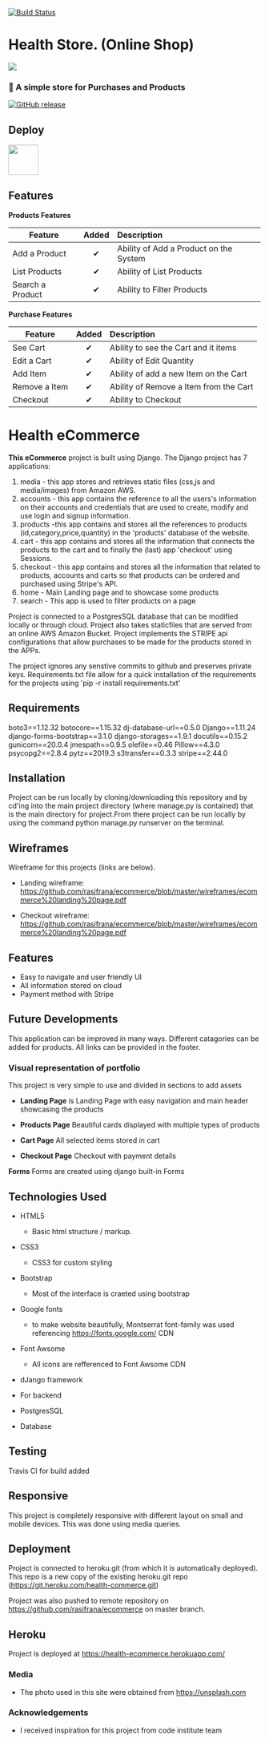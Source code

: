 [![Build Status](https://travis-ci.com/rasifrana/ecommerce.svg?branch=master)](https://travis-ci.com/rasifrana/ecommerce)

# Health Store. (Online Shop)






![](http://imgur.com/t3teAxi.png)
### :handbag: A simple store for Purchases and Products

 [![GitHub release](https://img.shields.io/github/release/ovflowd/ecommerce.svg)]() 

## Deploy

<a href="http://health-ecommerce.herokuapp.com/"><img src="https://dailysmarty-production.s3.amazonaws.com/uploads/post/img/509/feature_thumb_heroku-logo.jpg" width="60" height="60"></a> 


## Features

<b>Products Features</b>

| Feature  |  Added    | Description  |
|----------|:-------------:|:-------------|
| Add a Product | &#10004; | Ability of Add a Product on the System |
| List Products | &#10004; | Ability of List Products |
| Search a Product | &#10004; | Ability to Filter Products |

<b>Purchase Features</b>

| Feature  |  Added       | Description  |
|----------|:-------------:|:-------------|
| See Cart | &#10004; | Ability to see the Cart and it items |
| Edit a Cart | &#10004; | Ability of Edit Quantity |
| Add Item | &#10004; | Ability of add a new Item on the Cart |
| Remove a Item | &#10004; | Ability of Remove a Item from the Cart |
| Checkout | &#10004; | Ability to Checkout |

# Health eCommerce

**This eCommerce** project is built using Django. The Django project has 7 applications: 

1) media - this app stores and retrieves static files (css,js and media/images) from Amazon AWS. 
2) accounts - this app contains the reference to all the users's information on their accounts and credentials that are used to create, modify and use login and signup information. 
3) products -this app contains and stores all the references to products (id,category,price,quantity) in the 'products' database of the website. 
4) cart - this app contains and stores all the information that connects the products to the cart and to finally the (last) app 'checkout' using Sessions. 
5) checkout - this app contains and stores all the information that related to products, accounts and carts so that products can be ordered and purchased using Stripe's API.
6) home - Main Landing page and to showcase some products
7) search - This app is used to filter products on a page


Project is connected to a PostgresSQL database that can be modified locally or through cloud. Project also takes staticfiles that are served from an online AWS Amazon Bucket. Project implements the STRIPE api configurations that allow purchases to be made for the products stored in the APPs.

The project ignores any senstive commits to github and preserves private keys. Requirements.txt file allow for a quick installation of the requirements for the projects using 'pip -r install requirements.txt'

## Requirements

boto3==1.12.32
botocore==1.15.32
dj-database-url==0.5.0
Django==1.11.24
django-forms-bootstrap==3.1.0
django-storages==1.9.1
docutils==0.15.2
gunicorn==20.0.4
jmespath==0.9.5
olefile==0.46
Pillow==4.3.0
psycopg2==2.8.4
pytz==2019.3
s3transfer==0.3.3
stripe==2.44.0


## Installation

Project can be run locally by cloning/downloading this repository and by cd'ing into the main project directory (where manage.py is contained) that is the main directory for project.From there project can be run locally by using the command python manage.py runserver on the terminal.



## Wireframes

Wireframe for this projects (links are below).

- Landing wireframe: https://github.com/rasifrana/ecommerce/blob/master/wireframes/ecommerce%20landing%20page.pdf

- Checkout wireframe: https://github.com/rasifrana/ecommerce/blob/master/wireframes/ecommerce%20landing%20page.pdf


## Features

- Easy to navigate and user friendly UI 
- All information stored on cloud
- Payment method with Stripe

## Future Developments

 This application can be improved in many ways. Different catagories can be added for products. All links can be provided in the footer.

### Visual representation of portfolio

This project is very simple to use and divided in sections to add assets

- **Landing Page** is Landing Page with easy navigation and main header showcasing the products

- **Products Page** Beautiful cards displayed with multiple types of products

- **Cart Page** All selected items stored in cart

- **Checkout Page** Checkout with payment details



**Forms** Forms are created using django built-in Forms

## Technologies Used

- HTML5

  - Basic html structure / markup.

- CSS3

  - CSS3 for custom styling

- Bootstrap

  - Most of the interface is craeted using bootstrap 

- Google fonts
  - to make website beautifully, Montserrat font-family was used referencing https://fonts.google.com/ CDN

- Font Awsome
  - All icons are refferenced to Font Awsome CDN

- dJango framework
 - For backend

- PostgresSQL 
 - Database

## Testing

 Travis CI for build added

## Responsive

This project is completely responsive with different layout on small and mobile devices. This was done using media queries.

## Deployment

Project is connected to heroku.git (from which it is automatically deployed). This repo is a new copy of the existing heroku.git repo (https://git.heroku.com/health-commerce.git)

Project was also pushed to remote repository on https://github.com/rasifrana/ecommerce on master branch.

## Heroku

Project is deployed at https://health-ecommerce.herokuapp.com/



### Media

- The photo used in this site were obtained from https://unsplash.com

### Acknowledgements

- I received inspiration for this project from code institute team